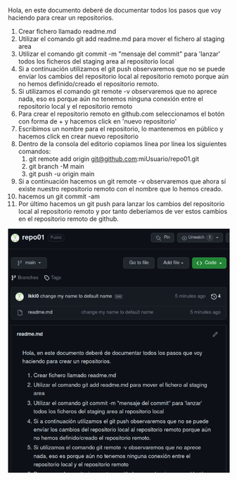 Hola, en este documento deberé de documentar todos los pasos que voy haciendo para crear un repositorios.

1. Crear fichero llamado readme.md
2. Utilizar el comando git add readme.md para mover el fichero al staging area
3. Utilizar el comando git commit -m "mensaje del commit" para 'lanzar' todos los ficheros del staging area al repositorio local
4. Si a continuación utilizamos el git push observaremos que no se puede envíar los cambios del repositorio local al repositorio remoto porque aún no hemos definido/creado el repositorio remoto.
5. Si utilizamos el comando git remote -v observaremos que no aprece nada, eso es porque aún no tenemos ninguna conexión entre el repositorio local y el repositorio remoto
6. Para crear el repositorio remoto en github.com seleccionamos el botón con forma de + y hacemos click en 'nuevo repositorio'
7. Escribimos un nombre para el repositorio, lo mantenemos en público y hacemos click en crear nuevo repositorio
8. Dentro de la consola del editorio copiamos línea por línea los siguientes comandos:
   1. git remote add origin git@github.com:miUsuario/repo01.git
   2. git branch -M main
   3. git push -u origin main
9. Si a continuación hacemos un git remote -v observaremos que ahora sí existe nuestro repositorio remoto con el nombre que lo hemos creado.
10. hacemos un git commit -am
11. Por último hacemos un git push para lanzar los cambios del repositorio local al repositorio remoto y por tanto deberíamos de ver estos cambios en el repositorio remoto de github.

![No ser cargo correctamente la imagen](./img/Captura%20desde%202023-09-08%2012-20-35.png "Imagen de git con los cambios en readme")
